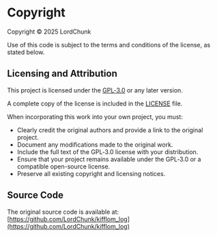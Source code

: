 # Copyright

Copyright © 2025 LordChunk

Use of this code is subject to the terms and conditions of the license, as stated below.

## Licensing and Attribution

This project is licensed under the [GPL‑3.0](https://www.gnu.org/licenses/gpl-3.0.en.html) or any later version.

A complete copy of the license is included in the [LICENSE](./LICENSE) file.

When incorporating this work into your own project, you must:

- Clearly credit the original authors and provide a link to the original project.
- Document any modifications made to the original work.
- Include the full text of the GPL‑3.0 license with your distribution.
- Ensure that your project remains available under the GPL‑3.0 or a compatible open-source license.
- Preserve all existing copyright and licensing notices.

## Source Code

The original source code is available at: [https://github.com/LordChunk/kifflom_log](https://github.com/LordChunk/kifflom_log)
